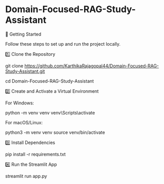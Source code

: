 # Domain-Focused-RAG-Study-Assistant


🚀 Getting Started

Follow these steps to set up and run the project locally.

1️⃣ Clone the Repository

git clone https://github.com/KarthikaRajagopal44/Domain-Focused-RAG-Study-Assistant.git

cd Domain-Focused-RAG-Study-Assistant

2️⃣ Create and Activate a Virtual Environment

For Windows:

python -m venv venv
venv\Scripts\activate

For macOS/Linux:

python3 -m venv venv
source venv/bin/activate

3️⃣ Install Dependencies

pip install -r requirements.txt

4️⃣ Run the Streamlit App

streamlit run app.py

